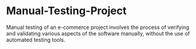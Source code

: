 # Manual-Testing-Project
Manual testing of an e-commerce project involves the process of verifying and validating various aspects of the software manually, without the use of automated testing tools.
